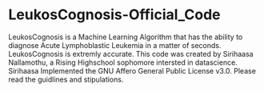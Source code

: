 # LeukosCognosis-Official_Code
LeukosCognosis is a Machine Learning Algorithm that has the ability to diagnose Acute Lymphoblastic Leukemia in a matter of seconds. LeukosCognosis is extremly accurate. 
This code was created by Sirihaasa Nallamothu, a Rising Highschool sophomore intersted in datascience. Sirihaasa Implemented the GNU Affero General Public License v3.0. Please read the guidlines and stipulations. 
